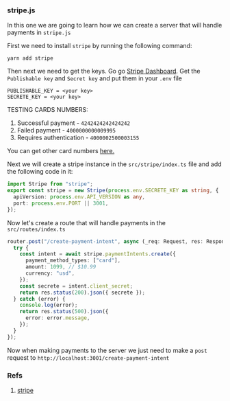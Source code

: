 ### stripe.js

In this one we are going to learn how we can create a server that will handle payments in `stripe.js`

First we need to install `stripe` by running the following command:

```shell
yarn add stripe
```

Then next we need to get the keys. Go go [Stripe Dashboard](https://dashboard.stripe.com/dashboard). Get the `Publishable key` and `Secret key` and put them in your `.env` file

```shell
PUBLISHABLE_KEY = <your key>
SECRETE_KEY = <your key>
```

TESTING CARDS NUMBERS:

1. Successful payment - `4242424242424242`
2. Failed payment - `4000000000009995`
3. Requires authentication - `4000002500003155`

You can get other card numbers [here.](https://stripe.com/docs/testing)

Next we will create a stripe instance in the `src/stripe/index.ts` file and add the following code in it:

```ts
import Stripe from "stripe";
export const stripe = new Stripe(process.env.SECRETE_KEY as string, {
  apiVersion: process.env.API_VERSION as any,
  port: process.env.PORT || 3001,
});
```

Now let's create a route that will handle payments in the `src/routes/index.ts`

```ts
router.post("/create-payment-intent", async (_req: Request, res: Response) => {
  try {
    const intent = await stripe.paymentIntents.create({
      payment_method_types: ["card"],
      amount: 1099, // $10.99
      currency: "usd",
    });
    const secrete = intent.client_secret;
    return res.status(200).json({ secrete });
  } catch (error) {
    console.log(error);
    return res.status(500).json({
      error: error.message,
    });
  }
});
```

Now when making payments to the server we just need to make a `post` request to `http://localhost:3001/create-payment-intent`

### Refs

1. [stripe](https://github.com/stripe/stripe-node)
